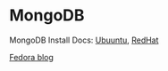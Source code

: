 # MongoDB

MongoDB Install Docs: [Ubuuntu](https://www.mongodb.com/docs/manual/tutorial/install-mongodb-on-red-hat/#std-label-install-mdb-community-redhat-centos), [RedHat](https://www.mongodb.com/docs/manual/tutorial/install-mongodb-on-red-hat/#std-label-install-mdb-community-redhat-centos)

[Fedora blog](https://developer.fedoraproject.org/tech/database/mongodb/about.html)
